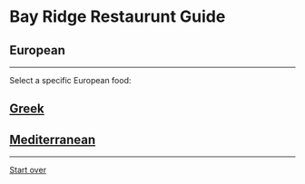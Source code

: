 # Bay Ridge Restaurunt Guide
## European 
---
Select a specific European food:
## [Greek](../european/greek.md/)
## [Mediterranean](../european/mediterranean.md/)
---
[Start over](../home.md)